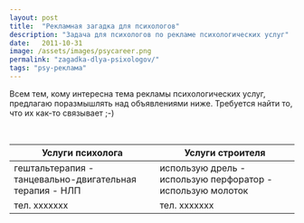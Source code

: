 ```yaml
---
layout: post
title:  "Рекламная загадка для психологов"
description: "Задача для психологов по рекламе психологических услуг"
date:   2011-10-31			 
image: /assets/images/psycareer.png
permalink: "zagadka-dlya-psixologov/"
tags: "psy-реклама"
---
```


<p>Всем тем, кому интересна тема рекламы психологических услуг, предлагаю поразмышлять над объявлениями ниже. Требуется найти&nbsp;то, что их&nbsp;как-то связывает ;-) </p>
<p>&nbsp;</p>

| **Услуги психолога** |  **Услуги строителя** |
| --- | --- |
| гештальтерапия - танцевально-двигательная терапия - НЛП| использую дрель - использую перфоратор - использую молоток |
| тел. ххххххх  |  тел. ххххххх  |


